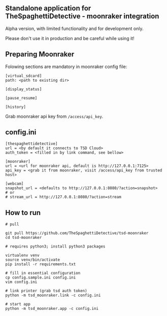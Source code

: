 Standalone application for TheSpaghettiDetective - moonraker integration
------------------------------------------------------------------------

Alpha version, with limited functionality and for development only. 

Please don't use it in production and be careful while using it!


Preparing Moonraker
-------------------

Folowing sections are mandatory in moonraker config file:

```
[virtual_sdcard]
path: <path to existing dir>

[display_status]

[pause_resume]

[history]

```

Grab moonraker api key from ```/access/api_key```.


config.ini
----------

```
[thespaghettidetective]
url = <by default it connects to TSD Cloud>
auth_token = <filled in by link command, see bellow>

[moonraker]
url = <url for moonraker api, default is http://127.0.0.1:7125>
api_key = <grab it from moonraker, visit /access/api_key from trusted host>

[webcam]
snapshot_url = <defaults to http://127.0.0.1:8080/?action=snapshot>
# or
# stream_url = http://127.0.0.1:8080/?action=stream
```


How to run
----------

    # pull

    git pull https://github.com/TheSpaghettiDetective/tsd-moonraker
    cd tsd-moonraker
    
    # requires python3; install python3 packages

    virtualenv venv
    source venv/bin/activate
    pip install -r requirements.txt
    
    # fill in essential configuration
    cp config.sample.ini config.ini
    vim config.ini

    # link printer (grab tsd auth token)
    python -m tsd_moonraker.link -c config.ini

    # start app
    python -m tsd_moonraker.app -c config.ini
